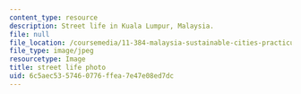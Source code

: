 ```yaml
---
content_type: resource
description: Street life in Kuala Lumpur, Malaysia.
file: null
file_location: /coursemedia/11-384-malaysia-sustainable-cities-practicum-spring-2018/6c5aec5357460776ffea7e47e08ed7dc_11-384-classroom.jpg
file_type: image/jpeg
resourcetype: Image
title: street life photo
uid: 6c5aec53-5746-0776-ffea-7e47e08ed7dc
---
```

